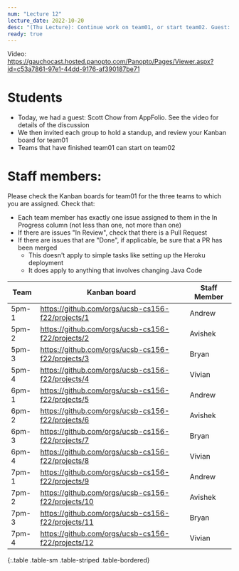 ```yaml
---
num: "Lecture 12"
lecture_date: 2022-10-20
desc: "(Thu Lecture): Continue work on team01, or start team02. Guest: Scott Chow"
ready: true
---
```


Video: <https://gauchocast.hosted.panopto.com/Panopto/Pages/Viewer.aspx?id=c53a7861-97e1-44dd-9176-af390187be71>

# Students

* Today, we had a guest: Scott Chow from AppFolio.  See the video for details of the discussion
* We then invited each group to hold a standup, and review your Kanban board for team01
* Teams that have finished team01 can start on team02

# Staff members:

Please check the Kanban boards for team01 for the three teams to which you are assigned.  Check that:

* Each team member has exactly one issue assigned to them in the In Progress column (not less than one, not more than one)
* If there are issues "In Review", check that there is a Pull Request
* If there are issues that are "Done", if applicable, be sure that a PR has been merged
  - This doesn't apply to simple tasks like setting up the Heroku deployment
  - It does apply to anything that involves changing Java Code


| Team  | Kanban board |  Staff Member    |
|-------|--------------|------------------|
| 5pm-1 | <https://github.com/orgs/ucsb-cs156-f22/projects/1> |  Andrew |
| 5pm-2 | <https://github.com/orgs/ucsb-cs156-f22/projects/2> |  Avishek |
| 5pm-3 | <https://github.com/orgs/ucsb-cs156-f22/projects/3> |  Bryan |
| 5pm-4 | <https://github.com/orgs/ucsb-cs156-f22/projects/4> | Vivian |
| 6pm-1 | <https://github.com/orgs/ucsb-cs156-f22/projects/5> | Andrew |
| 6pm-2 | <https://github.com/orgs/ucsb-cs156-f22/projects/6> | Avishek |
| 6pm-3 | <https://github.com/orgs/ucsb-cs156-f22/projects/7> | Bryan |
| 6pm-4 | <https://github.com/orgs/ucsb-cs156-f22/projects/8> |Vivian |
| 7pm-1 | <https://github.com/orgs/ucsb-cs156-f22/projects/9> |Andrew |
| 7pm-2 | <https://github.com/orgs/ucsb-cs156-f22/projects/10> |Avishek |
| 7pm-3 | <https://github.com/orgs/ucsb-cs156-f22/projects/11> | Bryan |
| 7pm-4 | <https://github.com/orgs/ucsb-cs156-f22/projects/12> |Vivian |
{:.table .table-sm .table-striped .table-bordered}
